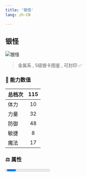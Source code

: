 ```yaml
---
title: '银怪'
lang: zh-CN

---
```


<RouterBack />

## 银怪

![银怪](https://user-images.githubusercontent.com/78347270/115958484-97e93600-a542-11eb-9f03-018fe0cae4cd.gif) 

> 金属系 , 5级银卡图鉴<Card :type="1" /> , 可封印 ✅


### 💪 能力数值

| 总档次       | 115            |
| :----------- |:-------------:|
| 体力      | 10   <Stars :number="1" />  |
| 力量      | 32   <Stars :number="3" />  |
| 防御      | 48   <Stars :number="4.5" />  | 
| 敏捷      | 8  <Stars :number="1" />  | 
| 魔法      | 17  <Stars :number="1.5" />   | 


### ⚖️ 属性


<Progress earth :number="0" />

<Progress water :number="0" />

<Progress fire :number="10" />

<Progress wind :number="0" />

### ✨ 技能栏 <Strong>7个</Strong>

- 攻击
- 防御

### 👶 1级出现点

- 完成 :scroll: 古钱交易商任务获取










